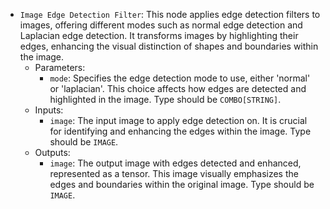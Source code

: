 - `Image Edge Detection Filter`: This node applies edge detection filters to images, offering different modes such as normal edge detection and Laplacian edge detection. It transforms images by highlighting their edges, enhancing the visual distinction of shapes and boundaries within the image.
    - Parameters:
        - `mode`: Specifies the edge detection mode to use, either 'normal' or 'laplacian'. This choice affects how edges are detected and highlighted in the image. Type should be `COMBO[STRING]`.
    - Inputs:
        - `image`: The input image to apply edge detection on. It is crucial for identifying and enhancing the edges within the image. Type should be `IMAGE`.
    - Outputs:
        - `image`: The output image with edges detected and enhanced, represented as a tensor. This image visually emphasizes the edges and boundaries within the original image. Type should be `IMAGE`.
